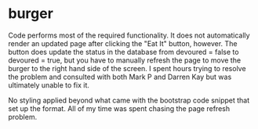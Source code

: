 # burger

Code performs most of the required functionality.  It does not automatically render an updated page after clicking the "Eat It" button, however.  The button does update the status in the database from devoured = false to devoured = true, but you have to manually refresh the page to move the burger to the right hand side of the screen.  I spent hours trying to resolve the problem and consulted with both Mark P and Darren Kay but was ultimately unable to fix it.

No styling applied beyond what came with the bootstrap code snippet that set up the format.  All of my time was spent chasing the page refresh problem.   
